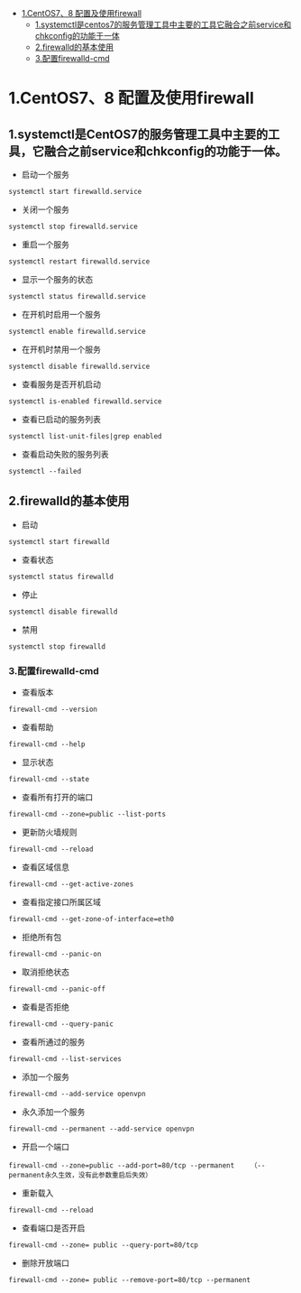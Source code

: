 - [1.CentOS7、8 配置及使用firewall](#1centos78-配置及使用firewall)
  * [1.systemctl是centos7的服务管理工具中主要的工具它融合之前service和chkconfig的功能于一体](#1systemctl是centos7的服务管理工具中主要的工具它融合之前service和chkconfig的功能于一体)
  * [2.firewalld的基本使用](2firewalld的基本使用)
  * [3.配置firewalld-cmd](3配置firewalld-cmd)

# 1.CentOS7、8 配置及使用firewall
## 1.systemctl是CentOS7的服务管理工具中主要的工具，它融合之前service和chkconfig的功能于一体。
- 启动一个服务
```
systemctl start firewalld.service
```
- 关闭一个服务
```
systemctl stop firewalld.service
```
- 重启一个服务
```
systemctl restart firewalld.service
```
- 显示一个服务的状态
```
systemctl status firewalld.service
```
- 在开机时启用一个服务
```
systemctl enable firewalld.service
```
- 在开机时禁用一个服务
```
systemctl disable firewalld.service
```
- 查看服务是否开机启动
```
systemctl is-enabled firewalld.service
```
- 查看已启动的服务列表
```
systemctl list-unit-files|grep enabled
```
- 查看启动失败的服务列表
```
systemctl --failed
```

## 2.firewalld的基本使用
- 启动
```
systemctl start firewalld
```
- 查看状态
```
systemctl status firewalld
```
- 停止
```
systemctl disable firewalld
```
- 禁用
```
systemctl stop firewalld
```

### 3.配置firewalld-cmd
- 查看版本
```
firewall-cmd --version
```
- 查看帮助
```
firewall-cmd --help
```
- 显示状态
```
firewall-cmd --state
```
- 查看所有打开的端口
```
firewall-cmd --zone=public --list-ports
```
- 更新防火墙规则
```
firewall-cmd --reload
```
- 查看区域信息
```
firewall-cmd --get-active-zones
```
- 查看指定接口所属区域
```
firewall-cmd --get-zone-of-interface=eth0
```
- 拒绝所有包
```
firewall-cmd --panic-on
```
- 取消拒绝状态
```
firewall-cmd --panic-off
```
- 查看是否拒绝
```
firewall-cmd --query-panic
```
- 查看所通过的服务
```
firewall-cmd --list-services
```
- 添加一个服务
```
firewall-cmd --add-service openvpn
```
- 永久添加一个服务
```
firewall-cmd --permanent --add-service openvpn
```
- 开启一个端口
```
firewall-cmd --zone=public --add-port=80/tcp --permanent    （--permanent永久生效，没有此参数重启后失效）
```
- 重新载入
```
firewall-cmd --reload
```
- 查看端口是否开启
```
firewall-cmd --zone= public --query-port=80/tcp
```
- 删除开放端口
```
firewall-cmd --zone= public --remove-port=80/tcp --permanent
```
